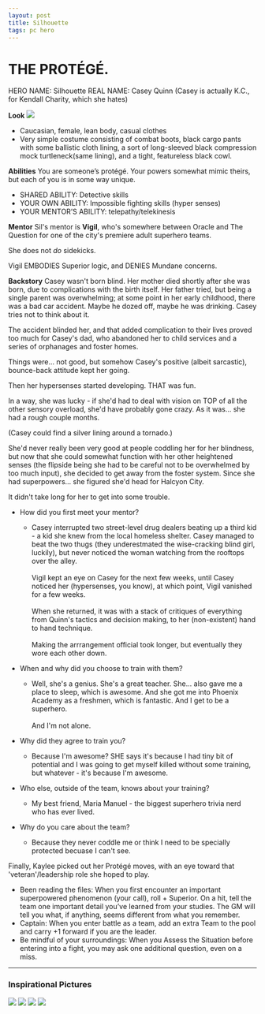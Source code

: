 ```yaml
---
layout: post
title: Silhouette
tags: pc hero
---
```



# THE PROTÉGÉ.
HERO NAME: Silhouette
REAL NAME: Casey Quinn (Casey is actually K.C., for Kendall Charity, which she hates)

**Look**
![](img/silhouette-kat.jpg)

* Caucasian, female, lean body, casual clothes 
* Very simple costume consisting of combat boots, black cargo pants with some ballistic cloth lining, a sort of long-sleeved black compression mock turtleneck(same lining), and a tight, featureless black cowl.

**Abilities**
You are someone’s protégé. Your powers somewhat mimic theirs, but each of you is in some way unique.

* SHARED ABILITY: Detective skills
* YOUR OWN ABILITY: Impossible fighting skills (hyper senses)
* YOUR MENTOR’S ABILITY: telepathy/telekinesis

**Mentor**
Sil's mentor is **Vigil**, who's somewhere between Oracle and The Question for one of the city's premiere adult superhero teams. 

She does not *do* sidekicks.

Vigil EMBODIES Superior logic, and DENIES Mundane concerns.

**Backstory**
Casey wasn't born blind. Her mother died shortly after she was born, due to complications with the birth itself. Her father tried, but being a single parent was overwhelming; at some point in her early childhood, there was a bad car accident. Maybe he dozed off, maybe he was drinking. Casey tries not to think about it.

The accident blinded her, and that added complication to their lives proved too much for Casey's dad, who abandoned her to child services and a series of orphanages and foster homes.

Things were... not good, but somehow Casey's positive (albeit sarcastic), bounce-back attitude kept her going.

Then her hypersenses started developing. THAT was fun.

In a way, she was lucky - if she'd had to deal with vision on TOP of all the other sensory overload, she'd have probably gone crazy. As it was... she had a rough couple months.

(Casey could find a silver lining around a tornado.)

She'd never really been very good at people coddling her for her blindness, but now that she could somewhat function with her other heightened senses (the flipside being she had to be careful not to be overwhelmed by too much input), she decided to get away from the foster system. Since she had superpowers... she figured she'd head for Halcyon City.

It didn't take long for her to get into some trouble.

* How did you first meet your mentor?
    * Casey interrupted two street-level drug dealers beating up a third kid - a kid she knew from the local homeless shelter. Casey managed to beat the two thugs (they underestmated the wise-cracking blind girl, luckily), but never noticed the woman watching from the rooftops over the alley.<Br><Br>Vigil kept an eye on Casey for the next few weeks, until Casey noticed her (hypersenses, you know), at which point, Vigil vanished for a few weeks.<Br><Br>When she returned, it was with a stack of critiques of everything from Quinn's tactics and decision making, to her (non-existent) hand to hand technique.<Br><Br>Making the arrrangement official took longer, but eventually they wore each other down.

* When and why did you choose to train with them?
    * Well, she's a genius. She's a great teacher. She... also gave me a place to sleep, which is awesome. And she got me into Phoenix Academy as a freshmen, which is fantastic. And I get to be a superhero.<Br><Br>And I'm not alone.

* Why did they agree to train you?
    * Because I'm awesome? SHE says it's because I had tiny bit of potential and I was going to get myself killed without some training, but whatever - it's because I'm awesome.

* Who else, outside of the team, knows about your training?
    * My best friend, Maria Manuel - the biggest superhero trivia nerd who has ever lived.

* Why do you care about the team?
    * Because they never coddle me or think I need to be specially protected becuase I can't see.

Finally, Kaylee picked out her Protégé moves, with an eye toward that 'veteran'/leadership role she hoped to play.

* Been reading the files: When you first encounter an important superpowered phenomenon (your call), roll + Superior. On a hit, tell the team one important detail you’ve learned from your studies. The GM will tell you what, if anything, seems different from what you remember.  
* Captain: When you enter battle as a team, add an extra Team to the pool and carry +1 forward if you are the leader.  
* Be mindful of your surroundings: When you Assess the Situation before entering into a fight, you may ask one additional question, even on a miss.

-----

### Inspirational Pictures

![](img/sil_cosplay02.jpg)
![](img/sil_cosplay03.jpg)
![](img/sil_cosplay04.jpg)
![](img/Sil_cosplay01.jpg)

